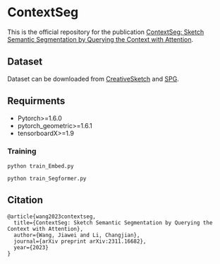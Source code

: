 # ContextSeg
This is the official repository for the publication [ContextSeg: Sketch Semantic Segmentation by Querying the Context with Attention](https://arxiv.org/abs/2311.16682).


## Dataset
Dataset can be downloaded from [CreativeSketch](https://songweige.github.io/projects/creative_sketech_generation/gallery_creatures.html) and [SPG](https://songweige.github.io/projects/creative_sketech_generation/gallery_creatures.html).

## Requirments

- Pytorch>=1.6.0
- pytorch_geometric>=1.6.1
- tensorboardX>=1.9
  
### Training
```
python train_Embed.py
```
```
python train_Segformer.py
```
## Citation
```
@article{wang2023contextseg,
  title={ContextSeg: Sketch Semantic Segmentation by Querying the Context with Attention},
  author={Wang, Jiawei and Li, Changjian},
  journal={arXiv preprint arXiv:2311.16682},
  year={2023}
}
```
